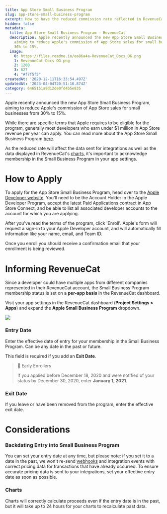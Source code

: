 ```yaml
---
title: App Store Small Business Program
slug: app-store-small-business-program
excerpt: How to have the reduced commission rate reflected in RevenueCat
hidden: false
metadata:
  title: App Store Small Business Program – RevenueCat
  description: Apple recently announced the new App Store Small Business Program,
    aiming to reduce Apple's commission of App Store sales for small businesses from
    30% to 15%.
  image:
    0: https://files.readme.io/ea86a4a-RevenueCat_Docs_OG.png
    1: RevenueCat Docs OG.png
    2: 1200
    3: 627
    4: "#f7f5f5"
createdAt: '2020-12-11T16:33:54.497Z'
updatedAt: '2023-04-04T20:51:10.874Z'
category: 6465151a9d12de0fd4b5e835
---
```

Apple recently announced the new App Store Small Business Program, aiming to reduce Apple's commission of App Store sales for small businesses from 30% to 15%.

While there are specific terms that Apple requires to be eligible for the program, generally most developers who earn under $1 million in App Store revenue per year can apply. You can read more about the App Store Small Business Program [here](https://developer.apple.com/app-store/small-business-program/).

As the reduced rate will affect the data sent for integrations as well as the data displayed in RevenueCat's [charts](doc:charts), it's important to acknowledge membership in the Small Business Program in your app settings.

# How to Apply

To apply for the App Store Small Business Program, head over to the [Apple Developer website](https://developer.apple.com/app-store/small-business-program/). You'll need to be the Account Holder in the Apple Developer Program, accept the latest Paid Applications contract in App Store Connect, and be able to list all associated developer accounts to the account for which you are applying.

After you've read the terms of the program, click 'Enroll'. Apple's form will request a sign-in to your Apple Developer account, and will automatically fill information like your name, email, and Team ID.

Once you enroll you should receive a confirmation email that your enrollment is being reviewed.

# Informing RevenueCat

Since a developer could have multiple apps from different companies represented in their RevenueCat account, the Small Business Program membership status is set on a **per-app basis** in the RevenueCat dashboard.

Visit your app settings in the RevenueCat dashboard (**Project Settings > Apps**) and expand the **Apple Small Business Program** dropdown.

![](https://files.readme.io/f7a4192-app.revenuecat.com_projects_85ff18c7_apps_app71b4cc0fea.png)



### Entry Date

Enter the effective date of entry for your membership in the Small Business Program. Can be any date in the past or future.

This field is required if you add an **Exit Date**.

> 📘 Early Enrollers
> 
> If you applied before December 18, 2020 and were notified of your status by December 30, 2020, enter **January 1, 2021**.

### Exit Date

If you leave or have been removed from the program, enter the effective exit date.

# Considerations

### Backdating Entry into Small Business Program

You can set your entry date at any time, but please note: if you set it to a date in the past, we won't re-send [webhooks](doc:webhooks) and integration events with correct pricing data for transactions that have already occurred. To ensure accurate pricing data is sent to your integrations, set your effective entry date as soon as possible.

### Charts

Charts will correctly calculate proceeds even if the entry date is in the past, but it will take up to 24 hours for your charts to recalculate past data.